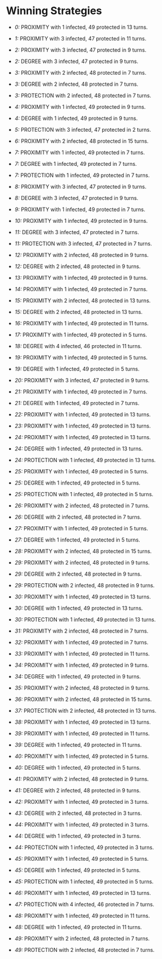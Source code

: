 # Winning Strategies

* _0:_ PROXIMITY with 1 infected, 49 protected in 13 turns.


* _1:_ PROXIMITY with 3 infected, 47 protected in 11 turns.


* _2:_ PROXIMITY with 3 infected, 47 protected in 9 turns.


* _2:_ DEGREE with 3 infected, 47 protected in 9 turns.


* _3:_ PROXIMITY with 2 infected, 48 protected in 7 turns.


* _3:_ DEGREE with 2 infected, 48 protected in 7 turns.


* _3:_ PROTECTION with 2 infected, 48 protected in 7 turns.


* _4:_ PROXIMITY with 1 infected, 49 protected in 9 turns.


* _4:_ DEGREE with 1 infected, 49 protected in 9 turns.


* _5:_ PROTECTION with 3 infected, 47 protected in 2 turns.


* _6:_ PROXIMITY with 2 infected, 48 protected in 15 turns.


* _7:_ PROXIMITY with 1 infected, 49 protected in 7 turns.


* _7:_ DEGREE with 1 infected, 49 protected in 7 turns.


* _7:_ PROTECTION with 1 infected, 49 protected in 7 turns.


* _8:_ PROXIMITY with 3 infected, 47 protected in 9 turns.


* _8:_ DEGREE with 3 infected, 47 protected in 9 turns.


* _9:_ PROXIMITY with 1 infected, 49 protected in 7 turns.


* _10:_ PROXIMITY with 1 infected, 49 protected in 9 turns.


* _11:_ DEGREE with 3 infected, 47 protected in 7 turns.


* _11:_ PROTECTION with 3 infected, 47 protected in 7 turns.


* _12:_ PROXIMITY with 2 infected, 48 protected in 9 turns.


* _12:_ DEGREE with 2 infected, 48 protected in 9 turns.


* _13:_ PROXIMITY with 1 infected, 49 protected in 9 turns.


* _14:_ PROXIMITY with 1 infected, 49 protected in 7 turns.


* _15:_ PROXIMITY with 2 infected, 48 protected in 13 turns.


* _15:_ DEGREE with 2 infected, 48 protected in 13 turns.


* _16:_ PROXIMITY with 1 infected, 49 protected in 11 turns.


* _17:_ PROXIMITY with 1 infected, 49 protected in 5 turns.


* _18:_ DEGREE with 4 infected, 46 protected in 11 turns.


* _19:_ PROXIMITY with 1 infected, 49 protected in 5 turns.


* _19:_ DEGREE with 1 infected, 49 protected in 5 turns.


* _20:_ PROXIMITY with 3 infected, 47 protected in 9 turns.


* _21:_ PROXIMITY with 1 infected, 49 protected in 7 turns.


* _21:_ DEGREE with 1 infected, 49 protected in 7 turns.


* _22:_ PROXIMITY with 1 infected, 49 protected in 13 turns.


* _23:_ PROXIMITY with 1 infected, 49 protected in 13 turns.


* _24:_ PROXIMITY with 1 infected, 49 protected in 13 turns.


* _24:_ DEGREE with 1 infected, 49 protected in 13 turns.


* _24:_ PROTECTION with 1 infected, 49 protected in 13 turns.


* _25:_ PROXIMITY with 1 infected, 49 protected in 5 turns.


* _25:_ DEGREE with 1 infected, 49 protected in 5 turns.


* _25:_ PROTECTION with 1 infected, 49 protected in 5 turns.


* _26:_ PROXIMITY with 2 infected, 48 protected in 7 turns.


* _26:_ DEGREE with 2 infected, 48 protected in 7 turns.


* _27:_ PROXIMITY with 1 infected, 49 protected in 5 turns.


* _27:_ DEGREE with 1 infected, 49 protected in 5 turns.


* _28:_ PROXIMITY with 2 infected, 48 protected in 15 turns.


* _29:_ PROXIMITY with 2 infected, 48 protected in 9 turns.


* _29:_ DEGREE with 2 infected, 48 protected in 9 turns.


* _29:_ PROTECTION with 2 infected, 48 protected in 9 turns.


* _30:_ PROXIMITY with 1 infected, 49 protected in 13 turns.


* _30:_ DEGREE with 1 infected, 49 protected in 13 turns.


* _30:_ PROTECTION with 1 infected, 49 protected in 13 turns.


* _31:_ PROXIMITY with 2 infected, 48 protected in 7 turns.


* _32:_ PROXIMITY with 1 infected, 49 protected in 7 turns.


* _33:_ PROXIMITY with 1 infected, 49 protected in 11 turns.


* _34:_ PROXIMITY with 1 infected, 49 protected in 9 turns.


* _34:_ DEGREE with 1 infected, 49 protected in 9 turns.


* _35:_ PROXIMITY with 2 infected, 48 protected in 9 turns.


* _36:_ PROXIMITY with 2 infected, 48 protected in 15 turns.


* _37:_ PROTECTION with 2 infected, 48 protected in 13 turns.


* _38:_ PROXIMITY with 1 infected, 49 protected in 13 turns.


* _39:_ PROXIMITY with 1 infected, 49 protected in 11 turns.


* _39:_ DEGREE with 1 infected, 49 protected in 11 turns.


* _40:_ PROXIMITY with 1 infected, 49 protected in 5 turns.


* _40:_ DEGREE with 1 infected, 49 protected in 5 turns.


* _41:_ PROXIMITY with 2 infected, 48 protected in 9 turns.


* _41:_ DEGREE with 2 infected, 48 protected in 9 turns.


* _42:_ PROXIMITY with 1 infected, 49 protected in 3 turns.


* _43:_ DEGREE with 2 infected, 48 protected in 3 turns.


* _44:_ PROXIMITY with 1 infected, 49 protected in 3 turns.


* _44:_ DEGREE with 1 infected, 49 protected in 3 turns.


* _44:_ PROTECTION with 1 infected, 49 protected in 3 turns.


* _45:_ PROXIMITY with 1 infected, 49 protected in 5 turns.


* _45:_ DEGREE with 1 infected, 49 protected in 5 turns.


* _45:_ PROTECTION with 1 infected, 49 protected in 5 turns.


* _46:_ PROXIMITY with 1 infected, 49 protected in 13 turns.


* _47:_ PROTECTION with 4 infected, 46 protected in 7 turns.


* _48:_ PROXIMITY with 1 infected, 49 protected in 11 turns.


* _48:_ DEGREE with 1 infected, 49 protected in 11 turns.


* _49:_ PROXIMITY with 2 infected, 48 protected in 7 turns.


* _49:_ PROTECTION with 2 infected, 48 protected in 7 turns.


